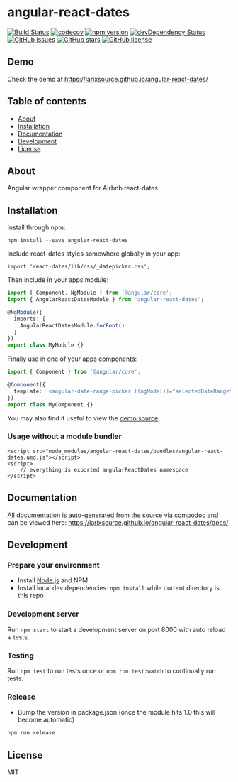 # angular-react-dates
[![Build Status](https://travis-ci.org/larixsource/angular-react-dates.svg?branch=master)](https://travis-ci.org/larixsource/angular-react-dates)
[![codecov](https://codecov.io/gh/larixsource/angular-react-dates/branch/master/graph/badge.svg)](https://codecov.io/gh/larixsource/angular-react-dates)
[![npm version](https://badge.fury.io/js/angular-react-dates.svg)](http://badge.fury.io/js/angular-react-dates)
[![devDependency Status](https://david-dm.org/larixsource/angular-react-dates/dev-status.svg)](https://david-dm.org/larixsource/angular-react-dates?type=dev)
[![GitHub issues](https://img.shields.io/github/issues/larixsource/angular-react-dates.svg)](https://github.com/larixsource/angular-react-dates/issues)
[![GitHub stars](https://img.shields.io/github/stars/larixsource/angular-react-dates.svg)](https://github.com/larixsource/angular-react-dates/stargazers)
[![GitHub license](https://img.shields.io/badge/license-MIT-blue.svg)](https://raw.githubusercontent.com/larixsource/angular-react-dates/master/LICENSE)

## Demo
Check the demo at
https://larixsource.github.io/angular-react-dates/

## Table of contents

- [About](#about)
- [Installation](#installation)
- [Documentation](#documentation)
- [Development](#development)
- [License](#license)

## About

Angular wrapper component for Airbnb react-dates.

## Installation

Install through npm:
```
npm install --save angular-react-dates
```

Include react-dates styles somewhere globally in your app:
```
import 'react-dates/lib/css/_datepicker.css';
```

Then include in your apps module:

```typescript
import { Component, NgModule } from '@angular/core';
import { AngularReactDatesModule } from 'angular-react-dates';

@NgModule({
  imports: [
    AngularReactDatesModule.forRoot()
  ]
})
export class MyModule {}
```

Finally use in one of your apps components:
```typescript
import { Component } from '@angular/core';

@Component({
  template: '<angular-date-range-picker [(ngModel)]="selectedDateRange"></angular-date-range-picker>'
})
export class MyComponent {}
```

You may also find it useful to view the [demo source](https://github.com/larixsource/angular-react-dates/blob/master/demo/demo.component.ts).

### Usage without a module bundler
```
<script src="node_modules/angular-react-dates/bundles/angular-react-dates.umd.js"></script>
<script>
    // everything is exported angularReactDates namespace
</script>
```

## Documentation
All documentation is auto-generated from the source via [compodoc](https://compodoc.github.io/compodoc/) and can be viewed here:
https://larixsource.github.io/angular-react-dates/docs/

## Development

### Prepare your environment
* Install [Node.js](http://nodejs.org/) and NPM
* Install local dev dependencies: `npm install` while current directory is this repo

### Development server
Run `npm start` to start a development server on port 8000 with auto reload + tests.

### Testing
Run `npm test` to run tests once or `npm run test:watch` to continually run tests.

### Release
* Bump the version in package.json (once the module hits 1.0 this will become automatic)
```bash
npm run release
```

## License

MIT
